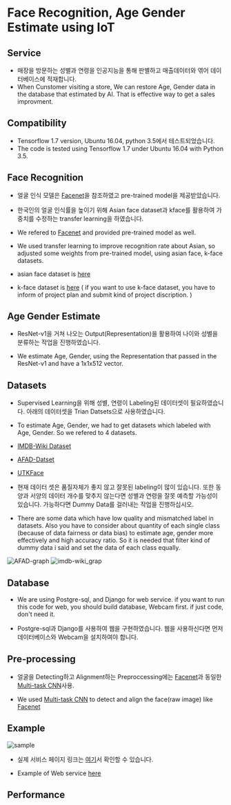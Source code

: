 #  Face Recognition, Age Gender Estimate using IoT

## Service
- 매장을 방문하는 성별과 연령을 인공지능을 통해 판별하고 매출데이터와 엮어 데이터베이스에 적재합니다.
- When Cunstomer visiting a store, We can restore Age, Gender data in the database that estimated by AI. That is effective way to get a sales improvment.


## Compatibility
- Tensorflow 1.7 version, Ubuntu 16.04, python 3.5에서 테스트되었습니다. 
- The code is tested using Tensorflow 1.7 under Ubuntu 16.04 with Python 3.5. 

## Face Recognition
- 얼굴 인식 모델은 [Facenet](https://github.com/davidsandberg/facenet)을 참조하였고 pre-trained model을 제공받았습니다.

- 한국인의 얼굴 인식률을 높이기 위해 Asian face dataset과 kface를 활용하여 가중치를 수정하는 transfer learning을 하였습니다.

- We refered to [Facenet](https://github.com/davidsandberg/facenet) and provided pre-trained model as well.

- We used transfer learning to improve recognition rate about Asian, so adjusted some weights from pre-trained model, using asian face, k-face datasets.

- asian face dataset is [here](http://trillionpairs.deepglint.com/overview)
- k-face dataset is [here](http://www.aihub.or.kr/aidata/73) ( if you want to use k-face dataset, you have to inform of project plan and submit kind of project discription. )


## Age Gender Estimate
- ResNet-v1을 거쳐 나오는 Output(Representation)을 활용하여 나이와 성별을 분류하는 작업을 진행하였습니다.

- We estimate Age, Gender, using the Representation that passed in the ResNet-v1 and have a 1x1x512 vector.

## Datasets
- Supervised Learning을 위해 성별, 연령이 Labeling된 데이터셋이 필요하였습니다. 아래의 데이터셋을 Trian Datsets으로 사용하였습니다.
- To estimate Age, Gender, we had to get datasets which labeled with Age, Gender. So we refered to 4 datasets.

- [IMDB-Wiki Dataset](https://data.vision.ee.ethz.ch/cvl/rrothe/imdb-wiki/)
- [AFAD-Datset](https://afad-dataset.github.io/)
- [UTKFace](https://susanqq.github.io/UTKFace/)

- 현재 데이터 셋은 품질자체가 좋지 않고 잘못된 labeling이 많이 있습니다. 또한 동양과 서양의 데이터 개수를 맞추지 않는다면 성별과 연령을 잘못 예측할 가능성이 있습니다. 가능하다면 Dummy Data를 걸러내는 작업을 진행하십시오.

- There are some data which have low quality and mismatched label in datasets. Also you have to consider about quantity of each single class (because of data fairness or data bias) to estimate age, gender more effectively and high accuracy ratio. So it is needed that filter kind of dummy data i said and set the data of each class equally.

![AFAD-graph](https://user-images.githubusercontent.com/58922804/84971050-da89f700-b156-11ea-9297-15f2055142b8.png)
![imdb-wiki_grap](https://user-images.githubusercontent.com/58922804/84971054-df4eab00-b156-11ea-84f5-108f10ae8b23.png)

## Database
- We are using Postgre-sql, and Django for web service. if you want to run this code for web, you should build database, Webcam first. if just code, don't need it. 

- Postgre-sql과 Django를 사용하여 웹을 구현하였습니다. 웹을 사용하신다면 먼저 데이터베이스와 Webcam을 설치하여야 합니다. 


## Pre-processing
- 얼굴을 Detecting하고 Alignment하는 Preproccessing에는 [Facenet](https://github.com/davidsandberg/facenet)과 동일한 [Multi-task CNN](https://kpzhang93.github.io/MTCNN_face_detection_alignment/index.html)사용. 

- We used [Multi-task CNN](https://kpzhang93.github.io/MTCNN_face_detection_alignment/index.html) to detect and align the face(raw image) like [Facenet](https://github.com/davidsandberg/facenet)


## Example
![sample](https://user-images.githubusercontent.com/58922804/84972058-06a67780-b159-11ea-920d-15ca5a16bc49.png)

- 실제 서비스 페이지 링크는  [여기](https://github.com/euskate/face_recognition_web)서 확인할 수 있습니다.

- Example of Web service [here](https://github.com/euskate/face_recognition_web)

## Performance


